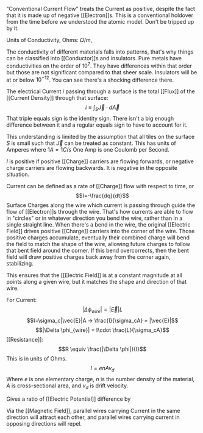 
"Conventional Current Flow" treats the Current as positive, despite the fact that it is made up of negative [[Electron]]s. This is a conventional holdover from the time before we understood the atomic model. Don't be tripped up by it.

Units of Conductivity, Ohms: $\Omega/m$, 

The conductivity of different materials falls into patterns, that's why things can be classified into [[Conductor]]s and insulators. Pure metals have conductivities on the order of $10^7$. They have differences within that order but those are not significant compared to that sheer scale.
Insulators will be at or below $10^{-12}$. You can see there's a shocking difference there.

The electrical Current $i$ passing through a surface is the total [[Flux]] of the [[Current Density]] through that surface: $$i\equiv\int_S\vec{J}\cdot d\vec{A}$$
That triple equals sign is the identity sign. There isn't a big enough difference between it and a regular equals sign to have to account for it.

This understanding is limited by the assumption that all tiles on the surface $S$ is small such that $\vec{J}$ can be treated as constant.
This has units of Amperes where $1A=1C/s$
One Amp is one Coulomb per Second.

$I$ is positive if positive [[Charge]] carriers are flowing forwards, or negative charge carriers are flowing backwards. It is negative in the opposite situation.

Current can be defined as a rate of [[Charge]] flow with respect to time, or $$I=-\frac{dq}{dt}$$
Surface Charges along the wire which current is passing through guide the flow of [[Electron]]s through the wire. That's how currents are able to flow in "circles" or in whatever direction you bend the wire, rather than in a single straight line.
When there's a bend in the wire, the original [[Electric Field]] drives positive [[Charge]] carriers into the corner of the wire. Those positive charges accumulate, eventually their combined charge will bend the field to match the shape of the wire, allowing future charges to follow that bent field around the corner. If this bend overcorrects, then the bent field will draw positive charges back away from the corner again, stabilizing.

This ensures that the [[Electric Field]] is at a constant magnitude at all points along a given wire, but it matches the shape and direction of that wire.

For Current: $$|\Delta \phi_{wire}| = |\vec{E}|L$$
$$I=\sigma_c|\vec{E}|A -> \frac{I}{\sigma_cA} = |\vec{E}|$$
$$|\Delta \phi_{wire}| = I\cdot \frac{L}{\sigma_cA}$$
[[Resistance]]: $$R \equiv \frac{|\Delta \phi|}{I}$$
This is in units of Ohms.
$$I=enAv_d$$
Where $e$ is one elementary charge, $n$ is the number density of the material, $A$ is cross-sectional area, and $v_d$ is drift velocity.

Gives a ratio of [[Electric Potential]] difference by 

Via the [[Magnetic Field]], parallel wires carrying Current in the same direction will attract each other, and parallel wires carrying current in opposing directions will repel.